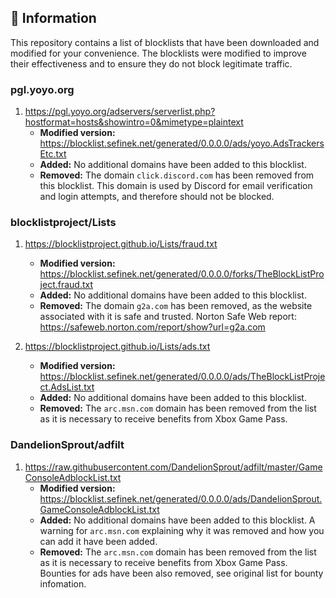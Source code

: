 ## 📝 Information
This repository contains a list of blocklists that have been downloaded and modified for your convenience.
The blocklists were modified to improve their effectiveness and to ensure they do not block legitimate traffic.

### pgl.yoyo.org
1. https://pgl.yoyo.org/adservers/serverlist.php?hostformat=hosts&showintro=0&mimetype=plaintext
   - **Modified version:** https://blocklist.sefinek.net/generated/0.0.0.0/ads/yoyo.AdsTrackersEtc.txt
   - **Added:** No additional domains have been added to this blocklist.
   - **Removed:**
   The domain `click.discord.com` has been removed from this blocklist. This domain is used by Discord for email verification and login attempts, and therefore should not be blocked.

### blocklistproject/Lists
1. https://blocklistproject.github.io/Lists/fraud.txt
   - **Modified version:** https://blocklist.sefinek.net/generated/0.0.0.0/forks/TheBlockListProject.fraud.txt
   - **Added:** No additional domains have been added to this blocklist.
   - **Removed:**
   The domain `g2a.com` has been removed, as the website associated with it is safe and trusted. Norton Safe Web report: https://safeweb.norton.com/report/show?url=g2a.com

2. https://blocklistproject.github.io/Lists/ads.txt
   - **Modified version:** https://blocklist.sefinek.net/generated/0.0.0.0/ads/TheBlockListProject.AdsList.txt
   - **Added:** No additional domains have been added to this blocklist.
   - **Removed:**
   The `arc.msn.com` domain has been removed from the list as it is necessary to receive benefits from Xbox Game Pass.


### DandelionSprout/adfilt
1. https://raw.githubusercontent.com/DandelionSprout/adfilt/master/GameConsoleAdblockList.txt
   - **Modified version:** https://blocklist.sefinek.net/generated/0.0.0.0/ads/DandelionSprout.GameConsoleAdblockList.txt
   - **Added:** No additional domains have been added to this blocklist. A warning for `arc.msn.com` explaining why it was removed and how you can add it have been added.
   - **Removed:**
   The `arc.msn.com` domain has been removed from the list as it is necessary to receive benefits from Xbox Game Pass. Bounties for ads have been also removed, see original list for bounty infomation. 

<!--
### jerryn70/GoodbyeAds
- **Modified version:** https://github.com/sefinek24/PiHole-Blocklist-Collection/blob/main/blocklist/GoodbyeAds.txt
- **Added:** No additional domains have been added to this blocklist.
- **Removed:**
  The `graph.facebook.com`...
-->
